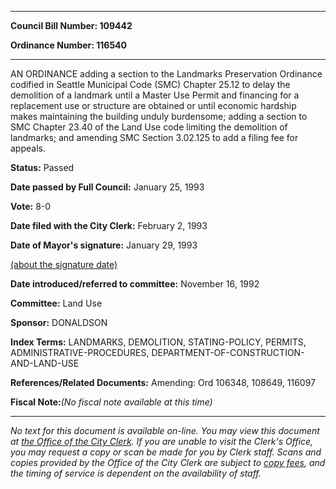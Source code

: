 

********

**Council Bill Number: 109442**
   
**Ordinance Number: 116540**
********

 AN ORDINANCE adding a section to the Landmarks Preservation Ordinance codified in Seattle Municipal Code (SMC) Chapter 25.12 to delay the demolition of a landmark until a Master Use Permit and financing for a replacement use or structure are obtained or until economic hardship makes maintaining the building unduly burdensome; adding a section to SMC Chapter 23.40 of the Land Use code limiting the demolition of landmarks; and amending SMC Section 3.02.125 to add a filing fee for appeals.

**Status:** Passed
   
**Date passed by Full Council:** January 25, 1993
   
**Vote:** 8-0
   
**Date filed with the City Clerk:** February 2, 1993
   
**Date of Mayor's signature:** January 29, 1993
   
[(about the signature date)](/~public/approvaldate.htm)
   
   
   
**Date introduced/referred to committee:** November 16, 1992
   
**Committee:** Land Use
   
**Sponsor:** DONALDSON
   
   
**Index Terms:** LANDMARKS, DEMOLITION, STATING-POLICY, PERMITS, ADMINISTRATIVE-PROCEDURES, DEPARTMENT-OF-CONSTRUCTION-AND-LAND-USE

**References/Related Documents:** Amending: Ord 106348, 108649, 116097

**Fiscal Note:**_(No fiscal note available at this time)_
********

_No text for this document is available on-line. You may view this document at [the Office of the City Clerk](http://www.seattle.gov/leg/clerk/contactUs.htm). If you are unable to visit the Clerk's Office, you may request a copy or scan be made for you by Clerk staff. Scans and copies provided by the Office of the City Clerk are subject to [copy fees](http://clerk.seattle.gov/~public/clerkfees.htm), and the timing of service is dependent on the availability of staff._

